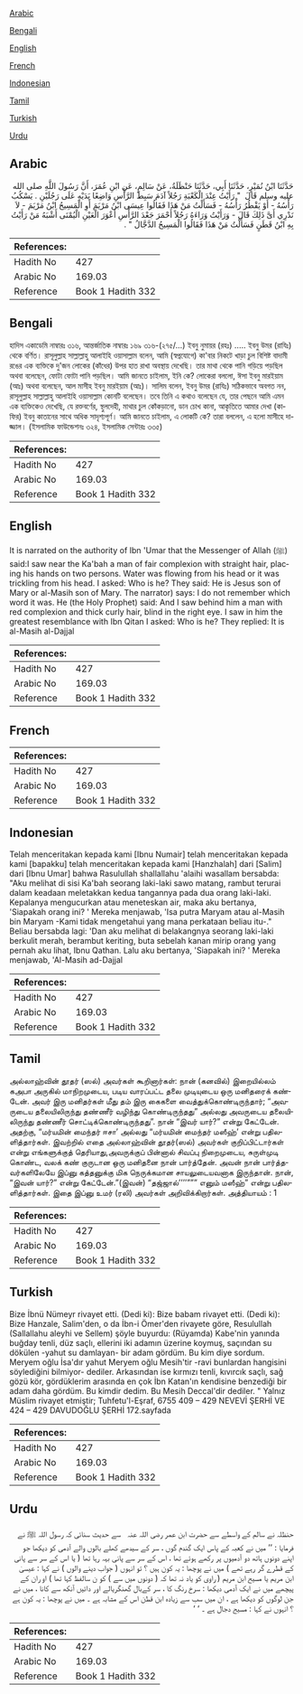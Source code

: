 [Arabic](#arabic)

[Bengali](#bengali)

[English](#english)

[French](#french)

[Indonesian](#indonesian)

[Tamil](#tamil)

[Turkish](#turkish)

[Urdu](#urdu)

## Arabic


<div dir="rtl" lang="ar" style={{fontSize:'larger',backgroundColor:'#f8f9fa',padding:20}}>
حَدَّثَنَا ابْنُ نُمَيْرٍ، حَدَّثَنَا أَبِي، حَدَّثَنَا حَنْظَلَةُ، عَنْ سَالِمٍ، عَنِ ابْنِ عُمَرَ، أَنَّ رَسُولَ اللَّهِ صلى الله عليه وسلم قَالَ ‏ "‏ رَأَيْتُ عِنْدَ الْكَعْبَةِ رَجُلاً آدَمَ سَبِطَ الرَّأْسِ وَاضِعًا يَدَيْهِ عَلَى رَجُلَيْنِ ‏.‏ يَسْكُبُ رَأْسُهُ - أَوْ يَقْطُرُ رَأْسُهُ - فَسَأَلْتُ مَنْ هَذَا فَقَالُوا عِيسَى ابْنُ مَرْيَمَ أَوِ الْمَسِيحُ ابْنُ مَرْيَمَ - لاَ نَدْرِي أَىَّ ذَلِكَ قَالَ - وَرَأَيْتُ وَرَاءَهُ رَجُلاً أَحْمَرَ جَعْدَ الرَّأْسِ أَعْوَرَ الْعَيْنِ الْيُمْنَى أَشْبَهُ مَنْ رَأَيْتُ بِهِ ابْنُ قَطَنٍ فَسَأَلْتُ مَنْ هَذَا فَقَالُوا الْمَسِيحُ الدَّجَّالُ ‏"‏ ‏.‏
</div>
<div style={{backgroundColor:'#f8f9fa',padding:20, marginBottom: 10}}><table> <thead> <tr> <th>References:</th> <th></th> </tr> </thead> <tbody><tr><td>Hadith No</td><td>427</td></tr><tr><td>Arabic No</td><td>169.03</td></tr><tr><td>Reference</td><td>Book 1 Hadith 332</td></tr></tbody></table></div>

## Bengali


<div dir="ltr" lang="bn" style={{fontSize:'larger',backgroundColor:'#f8f9fa',padding:20}}>
হাদিস একাডেমি নাম্বারঃ ৩১৬, আন্তর্জাতিক নাম্বারঃ ১৬৯ ৩১৬-(২৭৫/...) ইবনু নুমায়র (রহঃ) ..... ইবনু উমর (রাযিঃ) থেকে বর্ণিত। রাসূলুল্লাহ সাল্লাল্লাহু আলাইহি ওয়াসাল্লাম বলেন, আমি (স্বপ্নযোগে) কা'বার নিকটে খাড়া চুল বিশিষ্ট বাদামী রঙের এক ব্যক্তিকে দু'জন লোকের (কাঁধের) উপর হাত রাখা অবস্থায় দেখেছি। তার মাথা থেকে পানি গড়িয়ে পড়ছিল অথবা বলেছেন, ফোটা ফোটা পানি পড়ছিল। আমি জানতে চাইলাম, ইনি কে? লোকেরা বললো, ঈসা ইবনু মারইয়াম (আঃ) অথবা বলেছেন, আল মাসীহ ইবনু মারইয়াম (আঃ)। সালিম বলেন, ইবনু উমর (রাযিঃ) সঠিকভাবে অবগত নন, রাসূলুল্লাহ সাল্লাল্লাহু আলাইহি ওয়াসাল্লাম কোনটি বলেছেন। তবে তিনি এ কথাও বলেছেন যে, তার পেছনে আমি এমন এক ব্যক্তিকেও দেখেছি, যে রক্তবর্ণের, স্থুলদেহী, মাথার চুল কোঁকড়ানো, ডান চোখ কানা, আকৃতিতে আমার দেখা (কাফির) ইবনু কাতানের সাথে অধিক সাদৃশ্যপূর্ণ। আমি জানতে চাইলাম, এ লোকটি কে? তারা বললেন, এ হলো মাসীহে দাজ্জাল। (ইসলামিক ফাউন্ডেশনঃ ৩২৪, ইসলামিক সেন্টারঃ ৩৩৫)
</div>
<div style={{backgroundColor:'#f8f9fa',padding:20, marginBottom: 10}}><table> <thead> <tr> <th>References:</th> <th></th> </tr> </thead> <tbody><tr><td>Hadith No</td><td>427</td></tr><tr><td>Arabic No</td><td>169.03</td></tr><tr><td>Reference</td><td>Book 1 Hadith 332</td></tr></tbody></table></div>

## English


<div dir="ltr" lang="en" style={{fontSize:'larger',backgroundColor:'#f8f9fa',padding:20}}>
It is narrated on the authority of Ibn 'Umar that the Messenger of Allah (ﷺ) said:I saw near the Ka'bah a man of fair complexion with straight hair, placing his hands on two persons. Water was flowing from his head or it was trickling from his head. I asked: Who is he? They said: He is Jesus son of Mary or al-Masih son of Mary. The narrator) says: I do not remember which word it was. He (the Holy Prophet) said: And I saw behind him a man with red complexion and thick curly hair, blind in the right eye. I saw in him the greatest resemblance with Ibn Qitan I asked: Who is he? They replied: It is al-Masih al-Dajjal
</div>
<div style={{backgroundColor:'#f8f9fa',padding:20, marginBottom: 10}}><table> <thead> <tr> <th>References:</th> <th></th> </tr> </thead> <tbody><tr><td>Hadith No</td><td>427</td></tr><tr><td>Arabic No</td><td>169.03</td></tr><tr><td>Reference</td><td>Book 1 Hadith 332</td></tr></tbody></table></div>

## French


<div dir="ltr" lang="fr" style={{fontSize:'larger',backgroundColor:'#f8f9fa',padding:20}}>

</div>
<div style={{backgroundColor:'#f8f9fa',padding:20, marginBottom: 10}}><table> <thead> <tr> <th>References:</th> <th></th> </tr> </thead> <tbody><tr><td>Hadith No</td><td>427</td></tr><tr><td>Arabic No</td><td>169.03</td></tr><tr><td>Reference</td><td>Book 1 Hadith 332</td></tr></tbody></table></div>

## Indonesian


<div dir="ltr" lang="id" style={{fontSize:'larger',backgroundColor:'#f8f9fa',padding:20}}>
Telah menceritakan kepada kami [Ibnu Numair] telah menceritakan kepada kami [bapakku] telah menceritakan kepada kami [Hanzhalah] dari [Salim] dari [Ibnu Umar] bahwa Rasulullah shallallahu 'alaihi wasallam bersabda: "Aku melihat di sisi Ka'bah seorang laki-laki sawo matang, rambut terurai dalam keadaan meletakkan kedua tangannya pada dua orang laki-laki. Kepalanya mengucurkan atau meneteskan air, maka aku bertanya, 'Siapakah orang ini? ' Mereka menjawab, 'Isa putra Maryam atau al-Masih bin Maryam -Kami tidak mengetahui yang mana perkataan beliau itu-." Beliau bersabda lagi: 'Dan aku melihat di belakangnya seorang laki-laki berkulit merah, berambut keriting, buta sebelah kanan mirip orang yang pernah aku lihat, Ibnu Qathan. Lalu aku bertanya, 'Siapakah ini? ' Mereka menjawab, 'Al-Masih ad-Dajjal
</div>
<div style={{backgroundColor:'#f8f9fa',padding:20, marginBottom: 10}}><table> <thead> <tr> <th>References:</th> <th></th> </tr> </thead> <tbody><tr><td>Hadith No</td><td>427</td></tr><tr><td>Arabic No</td><td>169.03</td></tr><tr><td>Reference</td><td>Book 1 Hadith 332</td></tr></tbody></table></div>

## Tamil


<div dir="ltr" lang="ta" style={{fontSize:'larger',backgroundColor:'#f8f9fa',padding:20}}>
அல்லாஹ்வின் தூதர் (ஸல்) அவர்கள் கூறினார்கள்: நான் (கனவில்) இறையில்லம் கஅபா அருகில் மாநிறமுடைய, படிய வாரப்பட்ட தலை முடியுடைய ஒரு மனிதரைக் கண்டேன். அவர் இரு மனிதர்கள் மீது தம் இரு கைகளை வைத்துக்கொண்டிருந்தார்; “அவருடைய தலையிலிருந்து தண்ணீர் வழிந்து கொண்டிருந்தது” அல்லது அவருடைய தலையிலிருந்து தண்ணீர் சொட்டிக்கொண்டிருந்தது”. நான் “இவர் யார்?” என்று கேட்டேன். அதற்கு, “மர்யமின் மைந்தர் ஈசா’ அல்லது “மர்யமின் மைந்தர் மஸீஹ்’ என்று பதிலளித்தார்கள். இவற்றில் எதை அல்லாஹ்வின் தூதர்(ஸல்) அவர்கள் குறிப்பிட்டார்கள் என்று எங்களுக்குத் தெரியாது,அவருக்குப் பின்னால் சிவப்பு நிறைமுடைய, சுருள்முடி கொண்ட, வலக் கண் குருடான ஒரு மனிதனை நான் பார்த்தேன். அவன் நான் பார்த்தவர்களிலேயே இப்னு கத்தனுக்கு மிக நெருக்கமான சாயலுடையவனாக இருந்தான். நான், “இவன் யார்?” என்று கேட்டேன்.”(இவன்) “தஜ்ஜால்’’’’””” எனும் மஸீஹ்” என்று பதிலளித்தார்கள். இதை இப்னு உமர் (ரலி) அவர்கள் அறிவிக்கிறார்கள். அத்தியாயம் : 1
</div>
<div style={{backgroundColor:'#f8f9fa',padding:20, marginBottom: 10}}><table> <thead> <tr> <th>References:</th> <th></th> </tr> </thead> <tbody><tr><td>Hadith No</td><td>427</td></tr><tr><td>Arabic No</td><td>169.03</td></tr><tr><td>Reference</td><td>Book 1 Hadith 332</td></tr></tbody></table></div>

## Turkish


<div dir="ltr" lang="tr" style={{fontSize:'larger',backgroundColor:'#f8f9fa',padding:20}}>
Bize İbnü Nümeyr rivayet etti. (Dedi ki): Bize babam rivayet etti. (Dedi ki): Bize Hanzale, Salim'den, o da İbn-i Ömer'den rivayete göre, Resulullah (Sallallahu aleyhi ve Sellem) şöyle buyurdu: (Rüyamda) Kabe'nin yanında buğday tenli, düz saçlı, ellerini iki adamın üzerine koymuş, saçından su dökülen -yahut su damlayan- bir adam gördüm. Bu kim diye sordum. Meryem oğlu İsa'dır yahut Meryem oğlu Mesih'tir -ravi bunlardan hangisini söylediğini bilmiyor- dediler. Arkasından ise kırmızı tenli, kıvırcık saçlı, sağ gözü kör, gördüklerim arasında en çok İbn Katan'ın kendisine benzediği bir adam daha gördüm. Bu kimdir dedim. Bu Mesih Deccal'dir dediler. " Yalnız Müslim rivayet etmiştir; Tuhfetu'l-Eşraf, 6755 409 – 429 NEVEVİ ŞERHİ VE 424 – 429 DAVUDOĞLU ŞERHİ 172.sayfada
</div>
<div style={{backgroundColor:'#f8f9fa',padding:20, marginBottom: 10}}><table> <thead> <tr> <th>References:</th> <th></th> </tr> </thead> <tbody><tr><td>Hadith No</td><td>427</td></tr><tr><td>Arabic No</td><td>169.03</td></tr><tr><td>Reference</td><td>Book 1 Hadith 332</td></tr></tbody></table></div>

## Urdu


<div dir="rtl" lang="ur" style={{fontSize:'larger',backgroundColor:'#f8f9fa',padding:20}}>
حنظلہ نے سالم کے واسطے سے حضرت ابن عمر ‌رضی ‌اللہ ‌عنہ ‌ ‌ سے حدیث سنائی کہ رسول اللہ ﷺ نے فرمایا : ’’ میں نے کعبہ کے پاس ایک گندم گوں ، سر کے سیدھے کھلے بالوں والے آدمی کو دیکھا جو اپنے دونوں ہاتھ دو آدمیوں پر رکھے ہوئے تھا ، اس کے سر سے پانی بہہ رہا تھا ( یا اس کے سر سے پانی کے قطرے گر رہے تھے ) میں نے پوچھا : یہ کون ہیں ؟ تو انہوں ( جواب دینے والوں ) نے کہا : عیسیٰ ابن مریم یا مسیح ابن مریم ( راوی کو یاد نہ تھا کہ ( دونوں میں سے ) کو ن سالفظ کہا تھا ) او ران کے پیچھے میں نے ایک آدمی دیکھا : سرخ رنگ کا ، سر کےبال گھنگریالے اور دائیں آنکھ سے کانا ، میں نے جن لوگوں کو دیکھا ہے ، ان میں سب سے زیادہ ابن قطن اس کے مشابہ ہے ۔ میں نے پوچھا : یہ کون ہے ؟ انہوں نے کہا : مسیح دجال ہے ۔ ‘ ‘
</div>
<div style={{backgroundColor:'#f8f9fa',padding:20, marginBottom: 10}}><table> <thead> <tr> <th>References:</th> <th></th> </tr> </thead> <tbody><tr><td>Hadith No</td><td>427</td></tr><tr><td>Arabic No</td><td>169.03</td></tr><tr><td>Reference</td><td>Book 1 Hadith 332</td></tr></tbody></table></div>